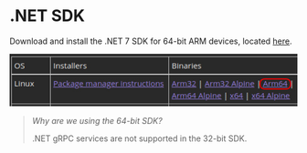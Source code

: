 # .NET SDK

Download and install the .NET 7 SDK for 64-bit ARM devices, located [here](https://dotnet.microsoft.com/en-us/download/dotnet/7.0).

![Image](../../img/dotnet_sdk_arm64.jpg)

> _Why are we using the 64-bit SDK?_
>
> .NET gRPC services are not supported in the 32-bit SDK.
